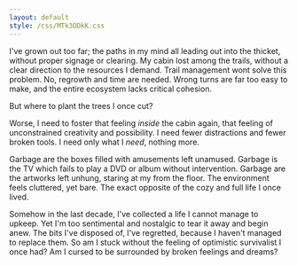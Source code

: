 ```yaml
---
layout: default
style: /css/MTk3ODkK.css
---
```


I've grown out too far; the paths in my mind all leading out into
the thicket, without proper signage or clearing.  My cabin lost
among the trails, without a clear direction to the resources I
demand. Trail management wont solve this problem. No, regrowth
and time are needed.  Wrong turns are far too easy to make, and
the entire ecosystem lacks critical cohesion.

But where to plant the trees I once cut?

Worse, I need to foster that feeling *inside* the cabin again,
that feeling of unconstrained creativity and possibility. I need
fewer distractions and fewer broken tools. I need only what I
*need*, nothing more.

Garbage are the boxes filled with amusements left unamused.
Garbage is the TV which fails to play a DVD or album without
intervention.  Garbage are the artworks left unhung, staring at
my from the floor.  The environment feels cluttered, yet bare.
The exact opposite of the cozy and full life I once lived.

Somehow in the last decade, I've collected a life I cannot manage
to upkeep.  Yet I'm too sentimental and nostalgic to tear it away
and begin anew. The bits I've disposed of, I've regretted,
because I haven't managed to replace them.  So am I stuck without
the feeling of optimistic survivalist I once had? Am I cursed to
be surrounded by broken feelings and dreams?
